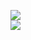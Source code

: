 [![](https://img.shields.io/badge/Made%20With-Github%20Spray-lightgrey.svg?style=for-the-badge&logo=github)](https://github.com/Annihil/github-spray#3430)  
[![](https://i.imgur.com/2DrTn0Z.gif)](https://github.com/Annihil/github-spray)